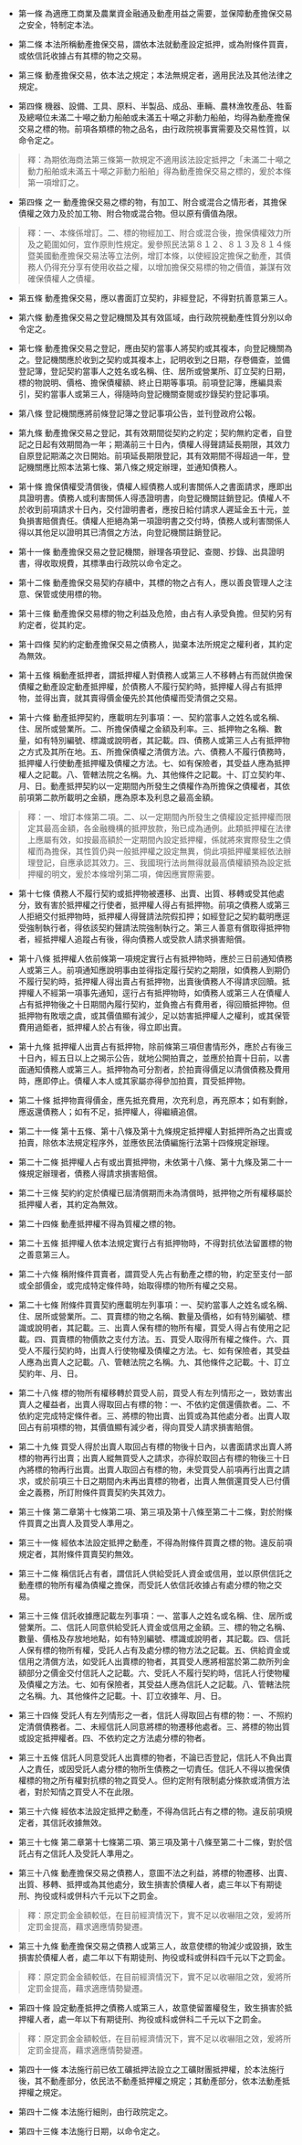 * 第一條 為適應工商業及農業資金融通及動產用益之需要，並保障動產擔保交易之安全，特制定本法。

* 第二條 本法所稱動產擔保交易，謂依本法就動產設定抵押，或為附條件買賣，或依信託收據占有其標的物之交易。

* 第三條 動產擔保交易，依本法之規定；本法無規定者，適用民法及其他法律之規定。

* 第四條 機器、設備、工具、原料、半製品、成品、車輛、農林漁牧產品、牲畜及總噸位未滿二十噸之動力船舶或未滿五十噸之非動力船舶，均得為動產擔保交易之標的物。前項各類標的物之品名，由行政院視事實需要及交易性質，以命令定之。

> 釋：為期依海商法第三條第一款規定不適用該法設定抵押之「未滿二十噸之動力船舶或未滿五十噸之非動力船舶」得為動產擔保交易之標的，爰於本條第一項增訂之。

* 第四條 之一 動產擔保交易之標的物，有加工、附合或混合之情形者，其擔保債權之效力及於加工物、附合物或混合物。但以原有價值為限。

> 釋：一、本條係增訂。二、標的物經加工、附合或混合後，擔保債權效力所及之範圍如何，宜作原則性規定。爰參照民法第８１２、８１３及８１４條暨美國動產擔保交易法等立法例，增訂本條，以使經設定擔保之動產，其債務人仍得充分享有使用收益之權，以增加擔保交易標的物之價值，兼謀有效確保債權人之債權。

* 第五條 動產擔保交易，應以書面訂立契約，非經登記，不得對抗善意第三人。

* 第六條 動產擔保交易之登記機關及其有效區域，由行政院視動產性質分別以命令定之。

* 第七條 動產擔保交易之登記，應由契約當事人將契約或其複本，向登記機關為之。登記機關應於收到之契約或其複本上，記明收到之日期，存卷備查，並備登記簿，登記契約當事人之姓名或名稱、住、居所或營業所、訂立契約日期，標的物說明、價格、擔保債權額、終止日期等事項。前項登記簿，應編具索引，契約當事人或第三人，得隨時向登記機關查閱或抄錄契約登記事項。

* 第八條 登記機關應將前條登記簿之登記事項公告，並刊登政府公報。

* 第九條 動產擔保交易之登記，其有效期間從契約之約定；契約無約定者，自登記之日起有效期間為一年；期滿前三十日內，債權人得聲請延長期限，其效力自原登記期滿之次日開始。前項延長期限登記，其有效期間不得超過一年，登記機關應比照本法第七條、第八條之規定辦理，並通知債務人。

* 第十條 擔保債權受清償後，債權人經債務人或利害關係人之書面請求，應即出具證明書。債務人或利害關係人得憑證明書，向登記機關註銷登記。債權人不於收到前項請求十日內，交付證明書者，應按日給付請求人遲延金五十元，並負損害賠償責任。債權人拒絕為第一項證明書之交付時，債務人或利害關係人得以其他足以證明其已清償之方法，向登記機關註銷登記。

* 第十一條 動產擔保交易之登記機關，辦理各項登記、查閱、抄錄、出具證明書，得收取規費，其標準由行政院以命令定之。

* 第十二條 動產擔保交易契約存續中，其標的物之占有人，應以善良管理人之注意、保管或使用標的物。

* 第十三條 動產擔保交易標的物之利益及危險，由占有人承受負擔。但契約另有約定者，從其約定。

* 第十四條 契約約定動產擔保交易之債務人，拋棄本法所規定之權利者，其約定為無效。

* 第十五條 稱動產抵押者，謂抵押權人對債務人或第三人不移轉占有而就供擔保債權之動產設定動產抵押權，於債務人不履行契約時，抵押權人得占有抵押物，並得出賣，就其賣得價金優先於其他債權而受清償之交易。

* 第十六條 動產抵押契約，應載明左列事項：一、契約當事人之姓名或名稱、住、居所或營業所。二、所擔保債權之金額及利率。三、抵押物之名稱、數量，如有特別編號、標識或說明者，其記載。四、債務人或第三人占有抵押物之方式及其所在地。五、所擔保債權之清償方法。六、債務人不履行債務時，抵押權人行使動產抵押權及債權之方法。七、如有保險者，其受益人應為抵押權人之記載。八、管轄法院之名稱。九、其他條件之記載。十、訂立契約年、月、日。動產抵押契約以一定期間內所發生之債權作為所擔保之債權者，其依前項第二款所載明之金額，應為原本及利息之最高金額。

> 釋：一、增訂本條第二項。二、以一定期間內所發生之債權設定抵押權而限定其最高金額，各金融機構的抵押放款，殆已成為通例。此類抵押權在法律上應屬有效，如按最高額於一定期間內設定抵押權，係就將來實際發生之債權而為擔保，其性質仍與一般抵押權之設定無異，倘此項抵押權業經依法辦理登記，自應承認其效力。三、我國現行法尚無得就最高債權額預為設定抵押權的明文，爰於本條增列第二項，俾因應實際需要。

* 第十七條 債務人不履行契約或抵押物被遷移、出賣、出質、移轉或受其他處分，致有害於抵押權之行使者，抵押權人得占有抵押物。前項之債務人或第三人拒絕交付抵押物時，抵押權人得聲請法院假扣押；如經登記之契約載明應逕受強制執行者，得依該契約聲請法院強制執行之。第三人善意有償取得抵押物者，經抵押權人追蹤占有後，得向債務人或受款人請求損害賠償。

* 第十八條 抵押權人依前條第一項規定實行占有抵押物時，應於三日前通知債務人或第三人。前項通知應說明事由並得指定履行契約之期限，如債務人到期仍不履行契約時，抵押權人得出賣占有抵押物，出賣後債務人不得請求回贖。抵押權人不經第一項事先通知，逕行占有抵押物時，如債務人或第三人在債權人占有抵押物後之十日期間內履行契約，並負擔占有費用者，得回贖抵押物。但抵押物有敗壞之虞，或其價值顯有減少，足以妨害抵押權人之權利，或其保管費用過鉅者，抵押權人於占有後，得立即出賣。

* 第十九條 抵押權人出賣占有抵押物，除前條第三項但書情形外，應於占有後三十日內，經五日以上之揭示公告，就地公開拍賣之，並應於拍賣十日前，以書面通知債務人或第三人。抵押物為可分割者，於拍賣得價足以清償債務及費用時，應即停止。債權人本人或其家屬亦得參加拍賣，買受抵押物。

* 第二十條 抵押物賣得價金，應先抵充費用，次充利息，再充原本；如有剩餘，應返還債務人；如有不足，抵押權人，得繼續追償。

* 第二十一條 第十五條、第十八條及第十九條規定抵押權人對抵押所為之出賣或拍賣，除依本法規定程序外，並應依民法債編施行法第十四條規定辦理。

* 第二十二條 抵押權人占有或出賣抵押物，未依第十八條、第十九條及第二十一條規定辦理者，債務人得請求損害賠償。

* 第二十三條 契約約定於債權已屆清償期而未為清償時，抵押物之所有權移屬於抵押權人者，其約定為無效。

* 第二十四條 動產抵押權不得為質權之標的物。

* 第二十五條 抵押權人依本法規定實行占有抵押物時，不得對抗依法留置標的物之善意第三人。

* 第二十六條 稱附條件買賣者，謂買受人先占有動產之標的物，約定至支付一部或全部價金，或完成特定條件時，始取得標的物所有權之交易。

* 第二十七條 附條件買賣契約應載明左列事項：一、契約當事人之姓名或名稱、住、居所或營業所。二、買賣標的物之名稱、數量及價格，如有特別編號、標識或說明者，其記載。三、出賣人保有標的物所有權，買受人得占有使用之記載。四、買賣標的物價款之支付方法。五、買受人取得所有權之條件。六、買受人不履行契約時，出賣人行使物權及債權之方法。七、如有保險者，其受益人應為出賣人之記載。八、管轄法院之名稱。九、其他條件之記載。十、訂立契約年、月、日。

* 第二十八條 標的物所有權移轉於買受人前，買受人有左列情形之一，致妨害出賣人之權益者，出賣人得取回占有標的物：一、不依約定償還價款者。二、不依約定完成特定條件者。三、將標的物出賣、出質或為其他處分者。出賣人取回占有前項標的物，其價值顯有減少者，得向買受人請求損害賠償。

* 第二十九條 買受人得於出賣人取回占有標的物後十日內，以書面請求出賣人將標的物再行出賣；出賣人縱無買受人之請求，亦得於取回占有標的物後三十日內將標的物再行出賣。出賣人取回占有標的物，未受買受人前項再行出賣之請求，或於前項三十日之期間內未再出賣標的物者，出賣人無償還買受人已付價金之義務，所訂附條件買賣契約失其效力。

* 第三十條 第二章第十七條第二項、第三項及第十八條至第二十二條，對於附條件買賣之出賣人及買受人準用之。

* 第三十一條 經依本法設定抵押之動產，不得為附條件買賣之標的物。違反前項規定者，其附條件買賣契約無效。

* 第三十二條 稱信託占有者，謂信託人供給受託人資金或信用，並以原供信託之動產標的物所有權為債權之擔保，而受託人依信託收據占有處分標的物之交易。

* 第三十三條 信託收據應記載左列事項：一、當事人之姓名或名稱、住、居所或營業所。二、信託人同意供給受託人資金或信用之金額。三、標的物之名稱、數量、價格及存放地地點，如有特別編號、標識或說明者，其記載。四、信託人保有標的物所有權，受託人占有及處分標的物方法之記載。五、供給資金或信用之清償方法，如受託人出賣標的物者，其買受人應將相當於第二款所列金額部分之價金交付信託人之記載。六、受託人不履行契約時，信託人行使物權及債權之方法。七、如有保險者，其受益人應為信託人之記載。八、管轄法院之名稱。九、其他條件之記載。十、訂立收據年、月、日。

* 第三十四條 受託人有左列情形之一者，信託人得取回占有標的物：一、不照約定清償債務者。二、未經信託人同意將標的物遷移他處者。三、將標的物出質或設定抵押權者。四、不依約定之方法處分標的物者。

* 第三十五條 信託人同意受託人出賣標的物者，不論已否登記，信託人不負出賣人之責任，或因受託人處分標的物所生債務之一切責任。信託人不得以擔保債權標的物之所有權對抗標的物之買受人。但約定附有限制處分條款或清償方法者，對於知情之買受人不在此限。

* 第三十六條 經依本法設定抵押之動產，不得為信託占有之標的物。違反前項規定者，其信託收據無效。

* 第三十七條 第二章第十七條第二項、第三項及第十八條至第二十二條，對於信託占有之信託人及受託人準用之。

* 第三十八條 動產擔保交易之債務人，意圖不法之利益，將標的物遷移、出賣、出質、移轉、抵押或為其他處分，致生損害於債權人者，處三年以下有期徒刑、拘役或科或併科六千元以下之罰金。

> 釋：原定罰金金額較低，在目前經濟情況下，實不足以收嚇阻之效，爰將所定罰金提高，藉求適應情勢變遷。

* 第三十九條 動產擔保交易之債務人或第三人，故意使標的物減少或毀損，致生損害於債權人者，處二年以下有期徒刑、拘役或科或併科四千元以下之罰金。

> 釋：原定罰金金額較低，在目前經濟情況下，實不足以收嚇阻之效，爰將所定罰金提高，藉求適應情勢變遷。

* 第四十條 設定動產抵押之債務人或第三人，故意使留置權發生，致生損害於抵押權人者，處一年以下有期徒刑、拘役或科或併科二千元以下之罰金。

> 釋：原定罰金金額較低，在目前經濟情況下，實不足以收嚇阻之效，爰將所定罰金提高，藉求適應情勢變遷。

* 第四十一條 本法施行前已依工礦抵押法設立之工礦財團抵押權，於本法施行後，其不動產部分，依民法不動產抵押權之規定；其動產部分，依本法動產抵押權之規定。

* 第四十二條 本法施行細則，由行政院定之。

* 第四十三條 本法施行日期，以命令定之。

